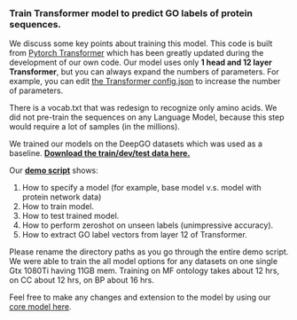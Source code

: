 

### Train Transformer model to predict GO labels of protein sequences.

We discuss some key points about training this model. This code is built from [Pytorch Transformer](https://github.com/huggingface/transformers) which has been greatly updated during the development of our own code. Our model uses only **1 head and 12 layer Transformer**, but you can always expand the numbers of parameters. For example, you can edit [the Transformer config.json](https://drive.google.com/drive/folders/128Q5DBToXnpgBNpevuYv3Y403wIPj8r-?usp=sharing) to increase the number of parameters. 

There is a vocab.txt that was redesign to recognize only amino acids. We did not pre-train the sequences on any Language Model, because this step would require a lot of samples (in the millions). 

We trained our models on the DeepGO datasets which was used as a baseline. **[Download the train/dev/test data here.](https://drive.google.com/drive/folders/1xwLnypz6JRUoQkbfdscG-NyusECVzQ7t?usp=sharing)**

Our **[demo script](https://github.com/datduong/GOAnnotationTransformer/tree/master/TrainModel/DemoScript)** shows:
1. How to specify a model (for example, base model v.s. model with protein network data)
2. How to train model.
3. How to test trained model. 
4. How to perform zeroshot on unseen labels (unimpressive accuracy). 
5. How to extract GO label vectors from layer 12 of Transformer. 

Please rename the directory paths as you go through the entire demo script. We were able to train the all model options for any datasets on one single Gtx 1080Ti having 11GB mem. Training on MF ontology takes about 12 hrs, on CC about 12 hrs, on BP about 16 hrs. 

Feel free to make any changes and extension to the model by using our [core model here](https://github.com/datduong/GOAnnotationTransformer/blob/master/TransformerModel/TokenClassifier.py).  

